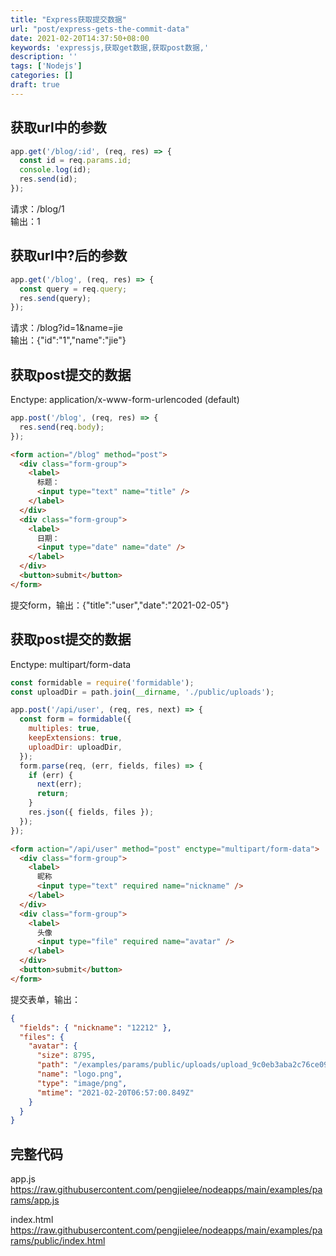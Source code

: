 ```yaml
---
title: "Express获取提交数据"
url: "post/express-gets-the-commit-data"
date: 2021-02-20T14:37:50+08:00
keywords: 'expressjs,获取get数据,获取post数据,'
description: ''
tags: ['Nodejs']
categories: []
draft: true
---
```


## 获取url中的参数

```javascript
app.get('/blog/:id', (req, res) => {
  const id = req.params.id;
  console.log(id);
  res.send(id);
});
```

请求：/blog/1   
输出：1 

## 获取url中?后的参数

```javascript
app.get('/blog', (req, res) => {
  const query = req.query;
  res.send(query);
});
```

请求：/blog?id=1&name=jie   
输出：{"id":"1","name":"jie"}

## 获取post提交的数据

Enctype: application/x-www-form-urlencoded (default)

```javascript
app.post('/blog', (req, res) => {
  res.send(req.body);
});
```

```html
<form action="/blog" method="post">
  <div class="form-group">
    <label>
      标题：
      <input type="text" name="title" />
    </label>
  </div>
  <div class="form-group">
    <label>
      日期：
      <input type="date" name="date" />
    </label>
  </div>
  <button>submit</button>
</form>
```

提交form，输出：{"title":"user","date":"2021-02-05"}

## 获取post提交的数据

Enctype: multipart/form-data

```javascript
const formidable = require('formidable');
const uploadDir = path.join(__dirname, './public/uploads');

app.post('/api/user', (req, res, next) => {
  const form = formidable({
    multiples: true,
    keepExtensions: true,
    uploadDir: uploadDir,
  });
  form.parse(req, (err, fields, files) => {
    if (err) {
      next(err);
      return;
    }
    res.json({ fields, files });
  });
});
```

```html
<form action="/api/user" method="post" enctype="multipart/form-data">
  <div class="form-group">
    <label>
      昵称
      <input type="text" required name="nickname" />
    </label>
  </div>
  <div class="form-group">
    <label>
      头像
      <input type="file" required name="avatar" />
    </label>
  </div>
  <button>submit</button>
</form>
```

提交表单，输出：

```json
{
  "fields": { "nickname": "12212" },
  "files": {
    "avatar": {
      "size": 8795,
      "path": "/examples/params/public/uploads/upload_9c0eb3aba2c76ce09f2db6581e41c5aa.png",
      "name": "logo.png",
      "type": "image/png",
      "mtime": "2021-02-20T06:57:00.849Z"
    }
  }
}
```

## 完整代码 

app.js  
https://raw.githubusercontent.com/pengjielee/nodeapps/main/examples/params/app.js 

index.html 
https://raw.githubusercontent.com/pengjielee/nodeapps/main/examples/params/public/index.html 


